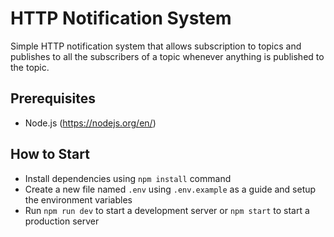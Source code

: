 # HTTP Notification System

Simple HTTP notification system that allows subscription to topics and publishes to all the subscribers of a topic whenever anything is published to the topic.

## Prerequisites

- Node.js (https://nodejs.org/en/)

## How to Start

- Install dependencies using `npm install` command
- Create a new file named `.env` using `.env.example` as a guide and setup the environment variables
- Run `npm run dev` to start a development server or `npm start` to start a production server
